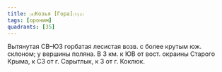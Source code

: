 ```yaml
---
title: ⒜Козья [Гора]⒯⒵
tags: [ороним]
quadrants: [З5]
---
```


Вытянутая СВ–ЮЗ горбатая лесистая возв. с более крутым юж. склоном; у вершины
поляна. В 3 км. к ЮВ от вост. окраины Старого Крыма, к СЗ от г. Сарытлык, к З от
г. Коклюк.
